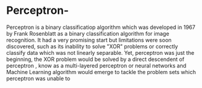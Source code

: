 # Perceptron-
Perceptron is a binary classificatiop algorithm which was developed in 1967 by Frank Rosenblatt as a binary classification algorithm for image recognition.  It had a very promising start but limitations were soon  discovered, such as its inability to solve "XOR"  problems  or correctly classify data which was not linearly separable. Yet, perceptron was just the beginning, the  XOR problem would be solved by a direct descendent of perceptron , know as a multi-layered perceptron or neural networks and Machine Learning algorithm would emerge to tackle the problem sets which perceptron  was unable to
